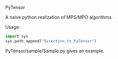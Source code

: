 PyTensor

A naive python realization of MPS/MPO algorithms.

Usage:
```python
import sys
sys.path.append("Direction_to_PyTensor")
```

PyTensor/sample/Sample.py gives an example.